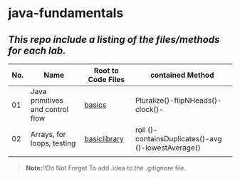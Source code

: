 # java-fundamentals
## ***This repo  include a listing of the files/methods for each lab.***
|No.| Name|Root to Code Files|contained Method|
|---|-----|------------------|----------------|
|01|Java primitives and control flow|[basics](/basics/app/src/main/java/basics/App.java)|Pluralize()-flipNHeads()-clock()-|
|02|Arrays, for loops, testing|[basiclibrary](/basiclibrary/lib/src)|roll ()-containsDuplicates()-avg ()-lowestAverage()|
|||||


>**Note:**!!Do Not Forget To add .idea to the .gitignore  file.